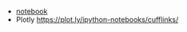 * [notebook](http://nbviewer.jupyter.org/gist/santosjorge/72665839a6f05a0567e0?flush_cache=true)
* Plotly https://plot.ly/ipython-notebooks/cufflinks/
